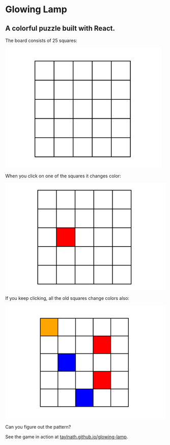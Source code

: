 # Glowing Lamp
## A colorful puzzle built with React. 

The board consists of 25 squares:

![The board](./images/board.png)

When you click on one of the squares it changes color:

![After clicking](./images/board1.png)

If you keep clicking, all the old squares change colors also:

![More clicking](./images/board2.png)

Can you figure out the pattern?

See the game in action at [taylnath.github.io/glowing-lamp](http://taylnath.github.io/glowing-lamp).
